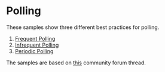# Polling

These samples show three different best practices for polling.

1. [Frequent Polling](frequent/README.md)
2. [Infrequent Polling](infrequent/README.md)
3. [Periodic Polling](periodic/README.md)

The samples are based on [this](https://community.temporal.io/t/what-is-the-best-practice-for-a-polling-activity/328/2) community forum thread.